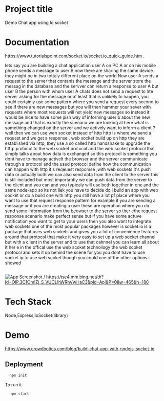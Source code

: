 # Project title 
Demo Chat app using Io socket

# Documentation
https://www.tutorialspoint.com/socket.io/socket.io_quick_guide.htm .


lets say you are building a chat application user A on PC A or on his mobile phone sends a message to user B now there are sharing the same device they might be in two tottaly different place on the world Now user A sends a request to the server that contanis the message and the server store the messag in the database and the servver can return a response to user A but user B the person with whom user A chats does not send a request to hte server asking for the message or at least that is unlikely to happen, you could certainly use some pattern where you send a request every second to see if there are new messages but you will then hammer your sever with requests where most requests will not yield new messages so instead it would be nice to have some pish way of informing user b about the new message and that is exactly the scenario we are looking at here what is something changed on the server and we actively want to inform a client ? well then we can use wen socket instead of http
http is where we send a request and we get a response , web socket build up on http they are established via http, tbey use a so called http handshake to upgrade the htttp protocol to the web socket protocol and the web  scoket protocol that simply talks about how data is exchanged so this protocol is something you dont have to manage activelt the browser and the server communicate through a protocol and the used protocol define how the communication can happen with http it's reqeuest respomse ,with web sockets it's push data or actually both we can also send data from the client to the server this is still included but most importantly we can push data from the server to the client and you can and you typicaly will use both together in one and the same node-app so its not liek you have to decide do i build an app with web socket or do a build one with http you still have a lot pf place where you want to use that request response pattern for example if you are sending a message or if you are creating a user these are operation where you do send some information from the beowser to the server so ther ethe request response scenario make perfect sense but if you have some  actuve notification you want to get to your users then you also want to integrate web sockets
one of the most popular packages however is socket.io is a package that uses web scokets  and gives you a lot  of convenience features around that protocol that make it very easy to set up a web socket channel but with a client in the server and to use that cahnnel you can learn all about it her e in the offical  use the web scoket technoilogy the web scoket protocol and sets it up behind the scene for you you dont have to use socket.ip to use web scoket though you could one of the other options i showed 
##
![App Screenshot](https://tse1.mm.bing.net/th?id=OIP.-RYnmzf_nL4xRW41lf94NAHaF_&pid=Api&P=0&w=210&h=170) / https://tse4.mm.bing.net/th?id=OIP.3C1OmIZj_S_VUCLIhWRhVwHaC3&pid=Api&P=0&w=465&h=180



# Tech Stack
Node,Express,IoSocket(library)

# Demo
https://www.crowdbotics.com/blog/build-chat-app-with-nodejs-socket-io

## Deployment
```bash
  npm init 
```
To run it 
```bash
  npm start
```

